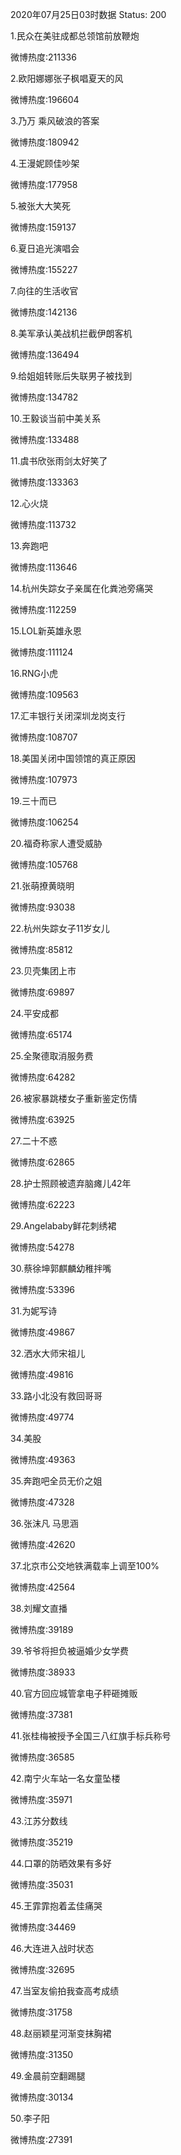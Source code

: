 2020年07月25日03时数据
Status: 200

1.民众在美驻成都总领馆前放鞭炮

微博热度:211336

2.欧阳娜娜张子枫唱夏天的风

微博热度:196604

3.乃万 乘风破浪的答案

微博热度:180942

4.王漫妮顾佳吵架

微博热度:177958

5.被张大大笑死

微博热度:159137

6.夏日追光演唱会

微博热度:155227

7.向往的生活收官

微博热度:142136

8.美军承认美战机拦截伊朗客机

微博热度:136494

9.给姐姐转账后失联男子被找到

微博热度:134782

10.王毅谈当前中美关系

微博热度:133488

11.虞书欣张雨剑太好笑了

微博热度:133363

12.心火烧

微博热度:113732

13.奔跑吧

微博热度:113646

14.杭州失踪女子亲属在化粪池旁痛哭

微博热度:112259

15.LOL新英雄永恩

微博热度:111124

16.RNG小虎

微博热度:109563

17.汇丰银行关闭深圳龙岗支行

微博热度:108707

18.美国关闭中国领馆的真正原因

微博热度:107973

19.三十而已

微博热度:106254

20.福奇称家人遭受威胁

微博热度:105768

21.张萌撩黄晓明

微博热度:93038

22.杭州失踪女子11岁女儿

微博热度:85812

23.贝壳集团上市

微博热度:69897

24.平安成都

微博热度:65174

25.全聚德取消服务费

微博热度:64282

26.被家暴跳楼女子重新鉴定伤情

微博热度:63925

27.二十不惑

微博热度:62865

28.护士照顾被遗弃脑瘫儿42年

微博热度:62223

29.Angelababy鲜花刺绣裙

微博热度:54278

30.蔡徐坤郭麒麟幼稚拌嘴

微博热度:53396

31.为妮写诗

微博热度:49867

32.洒水大师宋祖儿

微博热度:49816

33.路小北没有救回哥哥

微博热度:49774

34.美股

微博热度:49363

35.奔跑吧全员无价之姐

微博热度:47328

36.张沫凡 马思涵

微博热度:42620

37.北京市公交地铁满载率上调至100%

微博热度:42564

38.刘耀文直播

微博热度:39189

39.爷爷将担负被逼婚少女学费

微博热度:38933

40.官方回应城管拿电子秤砸摊贩

微博热度:37381

41.张桂梅被授予全国三八红旗手标兵称号

微博热度:36585

42.南宁火车站一名女童坠楼

微博热度:35971

43.江苏分数线

微博热度:35219

44.口罩的防晒效果有多好

微博热度:35031

45.王霏霏抱着孟佳痛哭

微博热度:34469

46.大连进入战时状态

微博热度:32695

47.当室友偷拍我查高考成绩

微博热度:31758

48.赵丽颖星河渐变抹胸裙

微博热度:31350

49.金晨前空翻踢腿

微博热度:30134

50.李子阳

微博热度:27391

